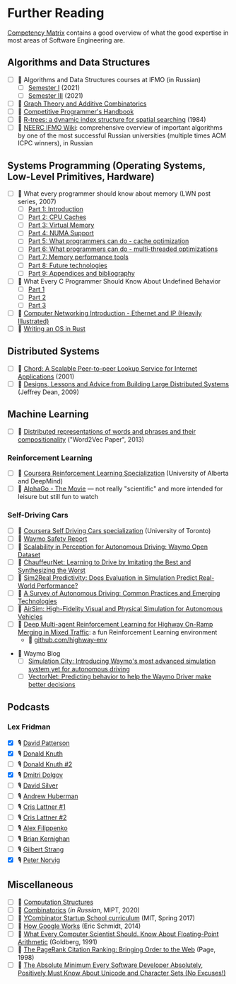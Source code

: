 # Further Reading

[Competency
Matrix](https://sijinjoseph.netlify.app/programmer-competency-matrix/) contains
a good overview of what the good expertise in most areas of Software
Engineering are.

## Algorithms and Data Structures

- [ ] 🎥 Algorithms and Data Structures courses at IFMO (in Russian)
  - [ ] [Semester
    I](https://youtube.com/playlist?list=PLrS21S1jm43jtiCPtU2xu8v8NQcbFRVX4)
    (2021)
  - [ ] [Semester
    III](https://youtube.com/playlist?list=PLrS21S1jm43gpHkErn2Ecel6dvio5e6EO)
    (2021)
- [ ] 🎥 [Graph Theory and Additive
  Combinatorics](https://youtube.com/playlist?list=PLUl4u3cNGP62qauV_CpT1zKaGG_Vj5igX)
- [ ] 📖 [Competitive Programmer's
  Handbook](https://www.goodreads.com/book/show/34861344-competitive-programmer-s-handbook)
- [ ] 📄 [R-trees: a dynamic index structure for spatial
  searching](http://www-db.deis.unibo.it/courses/SI-LS/papers/Gut84.pdf) (1984)
- [ ] 🔗 [NEERC IFMO
  Wiki](http://neerc.ifmo.ru/wiki/index.php?title=%D0%90%D0%BB%D0%B3%D0%BE%D1%80%D0%B8%D1%82%D0%BC%D1%8B_%D0%B8_%D1%81%D1%82%D1%80%D1%83%D0%BA%D1%82%D1%83%D1%80%D1%8B_%D0%B4%D0%B0%D0%BD%D0%BD%D1%8B%D1%85):
  comprehensive overview of important algorithms by one of the most successful
  Russian universities (multiple times ACM ICPC winners), in Russian

## Systems Programming (Operating Systems, Low-Level Primitives, Hardware)

- [ ] 🔗 What every programmer should know about memory (LWN post series, 2007)
  - [ ] [Part 1: Introduction](https://lwn.net/Articles/250967)
  - [ ] [Part 2: CPU Caches](https://lwn.net/Articles/252125)
  - [ ] [Part 3: Virtual Memory](https://lwn.net/Articles/253361)
  - [ ] [Part 4: NUMA Support](https://lwn.net/Articles/254445)
  - [ ] [Part 5: What programmers can do - cache
    optimization](https://lwn.net/Articles/255364)
  - [ ] [Part 6: What programmers can do - multi-threaded
    optimizations](https://lwn.net/Articles/256433)
  - [ ] [Part 7: Memory performance tools](https://lwn.net/Articles/257209)
  - [ ] [Part 8: Future technologies](https://lwn.net/Articles/258154)
  - [ ] [Part 9: Appendices and bibliography](https://lwn.net/Articles/258188/)
- [ ] 🔗 What Every C Programmer Should Know About Undefined Behavior
  - [ ] [Part
    1](http://blog.llvm.org/2011/05/what-every-c-programmer-should-know.html)
  - [ ] [Part
    2](https://blog.llvm.org/2011/05/what-every-c-programmer-should-know_14.html)
  - [ ] [Part
    3](https://blog.llvm.org/2011/05/what-every-c-programmer-should-know_21.html)
- [ ] 🔗 [Computer Networking Introduction - Ethernet and IP (Heavily
  Illustrated)](https://iximiuz.com/en/posts/computer-networking-101/)
- [ ] 🔗 [Writing an OS in Rust](https://os.phil-opp.com/)

## Distributed Systems

- [ ] 📄 [Chord: A Scalable Peer-to-peer Lookup Service for Internet
  Applications](https://pdos.csail.mit.edu/papers/chord:sigcomm01/chord_sigcomm.pdf)
  (2001)
- [ ] 🔗 [Designs, Lessons and Advice from Building Large Distributed
  Systems](https://www.cs.cornell.edu/projects/ladis2009/talks/dean-keynote-ladis2009.pdf)
  (Jeffrey Dean, 2009)

## Machine Learning

- [ ] 📄 [Distributed representations of words and phrases and their
  compositionality](https://proceedings.neurips.cc/paper/2013/file/9aa42b31882ec039965f3c4923ce901b-Paper.pdf)
  ("Word2Vec Paper", 2013)

### Reinforcement Learning

- [ ] 🎥 [Coursera Reinforcement Learning
  Specialization](https://www.coursera.org/specializations/reinforcement-learning)
  (University of Alberta and DeepMind)
- [ ] 🎥 [AlphaGo - The Movie](https://youtu.be/WXuK6gekU1Y) &mdash; not really
  "scientific" and more intended for leisure but still fun to watch

### Self-Driving Cars

- [ ] 🎥 [Coursera Self Driving Cars
  specialization](https://www.coursera.org/specializations/self-driving-cars)
  (University of Toronto)
- [ ] 📄 [Waymo Safety Report](waymo.com/safety/safety-report)
- [ ] 📄 [Scalability in Perception for Autonomous Driving: Waymo Open
  Dataset](https://arxiv.org/abs/1912.04838)
- [ ] 📄 [ChauffeurNet: Learning to Drive by Imitating the Best and Synthesizing
  the Worst](https://arxiv.org/abs/1812.03079)
- [ ] 📄 [Sim2Real Predictivity: Does Evaluation in Simulation Predict
  Real-World Performance?](https://arxiv.org/abs/1912.06321)
- [ ] 📄 [A Survey of Autonomous Driving: Common Practices and Emerging
  Technologies](https://arxiv.org/abs/1906.05113)
- [ ] 📄 [AirSim: High-Fidelity Visual and Physical Simulation for Autonomous
  Vehicles](https://arxiv.org/abs/1705.05065v2)
- [ ] 📄 [Deep Multi-agent Reinforcement Learning for Highway On-Ramp Merging in
  Mixed Traffic](https://arxiv.org/abs/2105.05701v1): a fun Reinforcement
  Learning environment
  - 🔗 [github.com/highway-env](https://github.com/eleurent/highway-env)
- 🔗 Waymo Blog
  - [ ] [Simulation City: Introducing Waymo's most advanced simulation system
  yet for autonomous
  driving](https://blog.waymo.com/2021/06/SimulationCity.html)
  - [ ] [VectorNet: Predicting behavior to help the Waymo Driver make better
  decisions](https://blog.waymo.com/2020/05/vectornet.html)

## Podcasts

### Lex Fridman

- [x] 🎙️ [David Patterson](https://youtu.be/naed4C4hfAg)
- [x] 🎙️ [Donald Knuth](https://youtu.be/2BdBfsXbST8)
- [ ] 🎙️ [Donald Knuth #2](https://youtu.be/EE1R8FYUJm0)
- [x] 🎙️ [Dmitri Dolgov](https://youtu.be/P6prRXkI5HM)
- [ ] 🎙️ [David Silver](https://youtu.be/uPUEq8d73JI)
- [ ] 🎙️ [Andrew Huberman](https://youtu.be/Ktj050DxG7Q)
- [ ] 🎙️ [Cris Lattner #1](https://www.youtube.com/watch?v=yCd3CzGSte8)
- [ ] 🎙️ [Cris Lattner #2](https://youtu.be/nWTvXbQHwWs)
- [ ] 🎙️ [Alex Filippenko](https://youtu.be/WxfA1OSev4c)
- [ ] 🎙️ [Brian Kernighan](https://youtu.be/O9upVbGSBFo)
- [ ] 🎙️ [Gilbert Strang](https://youtu.be/lEZPfmGCEk0)
- [x] 🎙️ [Peter Norvig](https://youtu.be/_VPxEcT_Adc)

## Miscellaneous

- [ ] 🎥 [Computation
  Structures](https://youtube.com/playlist?list=PLUl4u3cNGP62WVs95MNq3dQBqY2vGOtQ2)
- [ ] 🎥
  [Combinatorics](https://youtube.com/playlist?list=PLUl4u3cNGP62WVs95MNq3dQBqY2vGOtQ2)
  (_in Russian_, MIPT, 2020)
- [ ] 🎥 [YCombinator Startup School curriculum](https://www.startupschool.org)
  (MIT, Spring 2017)
- [ ] 📖 [How Google
  Works](https://www.goodreads.com/book/show/23158207-how-google-works) (Eric
  Schmidt, 2014)
- [ ] 📄 [What Every Computer Scientist Should. Know About Floating-Point
  Arithmetic](https://docs.oracle.com/cd/E19957-01/800-7895/800-7895.pdf)
  (Goldberg, 1991)
- [ ] 📄 [The PageRank Citation Ranking: Bringing Order to the
  Web](http://ilpubs.stanford.edu:8090/422/1/1999-66.pdf) (Page, 1998)
- [ ] 🔗 [The Absolute Minimum Every Software Developer Absolutely, Positively
  Must Know About Unicode and Character Sets (No
  Excuses!)](https://www.joelonsoftware.com/2003/10/08/the-absolute-minimum-every-software-developer-absolutely-positively-must-know-about-unicode-and-character-sets-no-excuses/)
